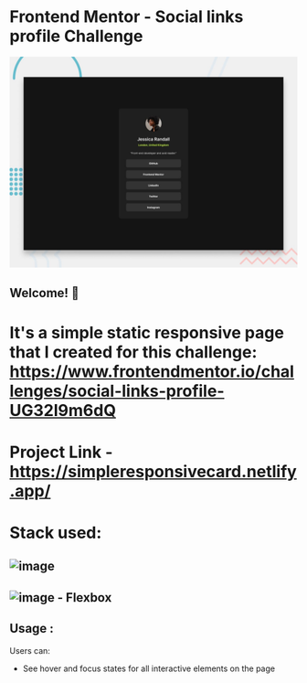 # Frontend Mentor - Social links profile Challenge

![Design preview for the Social links profile coding challenge](./design/desktop-preview.jpg)

## Welcome! 👋

# It's a simple static responsive page that I created for this challenge: https://www.frontendmentor.io/challenges/social-links-profile-UG32l9m6dQ

# Project Link - https://simpleresponsivecard.netlify.app/


# Stack used:
 ## ![image](https://github.com/ajummer/ajummer/assets/142006703/c95b4c41-6dcb-438f-a213-b07632405322) 
## ![image](https://github.com/ajummer/ajummer/assets/142006703/4b2570b7-4950-4d8f-acd9-73266dc08993)  - Flexbox



## Usage :
Users can: 

- See hover and focus states for all interactive elements on the page



